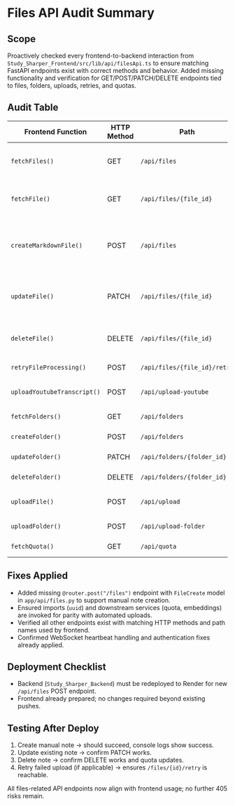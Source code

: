 # Files API Audit Summary

## Scope
Proactively checked every frontend-to-backend interaction from `Study_Sharper_Frontend/src/lib/api/filesApi.ts` to ensure matching FastAPI endpoints exist with correct methods and behavior. Added missing functionality and verification for GET/POST/PATCH/DELETE endpoints tied to files, folders, uploads, retries, and quotas.

## Audit Table

| Frontend Function | HTTP Method | Path | Backend Handler | Status | Notes |
|-------------------|-------------|------|-----------------|--------|-------|
| `fetchFiles()` | GET | `/api/files` | `app/api/files.py:list_files` | ✅ | Returns user's files with pagination |
| `fetchFile()` | GET | `/api/files/{file_id}` | `app/api/files.py:get_file` | ✅ | Returns content, updates last_accessed |
| `createMarkdownFile()` | POST | `/api/files` | `app/api/files.py:create_file` | ✅ (new) | Added endpoint for manual notes, handles quota + embeddings |
| `updateFile()` | PATCH | `/api/files/{file_id}` | `app/api/files.py:update_file` | ✅ | Triggers embedding regeneration on content change |
| `deleteFile()` | DELETE | `/api/files/{file_id}` | `app/api/files.py:delete_file` | ✅ | Removes storage + updates quota |
| `retryFileProcessing()` | POST | `/api/files/{file_id}/retry` | `app/api/file_upload.py:retry_processing` | ✅ | Resets status, requeues job |
| `uploadYoutubeTranscript()` | POST | `/api/upload-youtube` | `app/api/file_upload.py:upload_youtube_transcript` | ✅ | Creates note, queues embeddings |
| `fetchFolders()` | GET | `/api/folders` | `app/api/files.py:list_folders` | ✅ | Returns folder tree |
| `createFolder()` | POST | `/api/folders` | `app/api/files.py:create_folder` | ✅ | Enforces depth limit |
| `updateFolder()` | PATCH | `/api/folders/{folder_id}` | `app/api/files.py:update_folder` | ✅ | Updates name/color |
| `deleteFolder()` | DELETE | `/api/folders/{folder_id}` | `app/api/files.py:delete_folder` | ✅ | Cascades to files |
| `uploadFile()` | POST | `/api/upload` | `app/api/file_upload.py:upload_file` | ✅ | Handles storage, queue, quota |
| `uploadFolder()` | POST | `/api/upload-folder` | `app/api/file_upload.py:upload_folder` | ✅ | Exists (checked) |
| `fetchQuota()` | GET | `/api/quota` | `app/api/files.py:get_quota` | ✅ | Returns quota info |

## Fixes Applied
- Added missing `@router.post("/files")` endpoint with `FileCreate` model in `app/api/files.py` to support manual note creation.
- Ensured imports (`uuid`) and downstream services (quota, embeddings) are invoked for parity with automated uploads.
- Verified all other endpoints exist with matching HTTP methods and path names used by frontend.
- Confirmed WebSocket heartbeat handling and authentication fixes already applied.

## Deployment Checklist
- Backend (`Study_Sharper_Backend`) must be redeployed to Render for new `/api/files` POST endpoint.
- Frontend already prepared; no changes required beyond existing pushes.

## Testing After Deploy
1. Create manual note → should succeed, console logs show success.
2. Update existing note → confirm PATCH works.
3. Delete note → confirm DELETE works and quota updates.
4. Retry failed upload (if applicable) → ensures `/files/{id}/retry` is reachable.

All files-related API endpoints now align with frontend usage; no further 405 risks remain.
